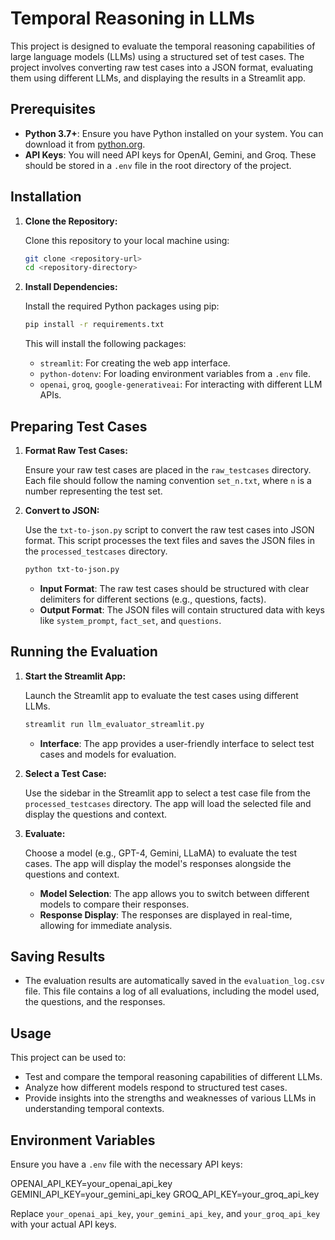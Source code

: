 # Temporal Reasoning in LLMs

This project is designed to evaluate the temporal reasoning capabilities of large language models (LLMs) using a structured set of test cases. The project involves converting raw test cases into a JSON format, evaluating them using different LLMs, and displaying the results in a Streamlit app.

## Prerequisites

- **Python 3.7+**: Ensure you have Python installed on your system. You can download it from [python.org](https://www.python.org/).
- **API Keys**: You will need API keys for OpenAI, Gemini, and Groq. These should be stored in a `.env` file in the root directory of the project.

## Installation

1. **Clone the Repository:**

   Clone this repository to your local machine using:

   ```bash
   git clone <repository-url>
   cd <repository-directory>
   ```

2. **Install Dependencies:**

   Install the required Python packages using pip:

   ```bash
   pip install -r requirements.txt
   ```

   This will install the following packages:
   - `streamlit`: For creating the web app interface.
   - `python-dotenv`: For loading environment variables from a `.env` file.
   - `openai`, `groq`, `google-generativeai`: For interacting with different LLM APIs.

## Preparing Test Cases

1. **Format Raw Test Cases:**

   Ensure your raw test cases are placed in the `raw_testcases` directory. Each file should follow the naming convention `set_n.txt`, where `n` is a number representing the test set.

2. **Convert to JSON:**

   Use the `txt-to-json.py` script to convert the raw test cases into JSON format. This script processes the text files and saves the JSON files in the `processed_testcases` directory.

   ```bash
   python txt-to-json.py
   ```

   - **Input Format**: The raw test cases should be structured with clear delimiters for different sections (e.g., questions, facts).
   - **Output Format**: The JSON files will contain structured data with keys like `system_prompt`, `fact_set`, and `questions`.

## Running the Evaluation

1. **Start the Streamlit App:**

   Launch the Streamlit app to evaluate the test cases using different LLMs.

   ```bash
   streamlit run llm_evaluator_streamlit.py
   ```

   - **Interface**: The app provides a user-friendly interface to select test cases and models for evaluation.

2. **Select a Test Case:**

   Use the sidebar in the Streamlit app to select a test case file from the `processed_testcases` directory. The app will load the selected file and display the questions and context.

3. **Evaluate:**

   Choose a model (e.g., GPT-4, Gemini, LLaMA) to evaluate the test cases. The app will display the model's responses alongside the questions and context.

   - **Model Selection**: The app allows you to switch between different models to compare their responses.
   - **Response Display**: The responses are displayed in real-time, allowing for immediate analysis.

## Saving Results

- The evaluation results are automatically saved in the `evaluation_log.csv` file. This file contains a log of all evaluations, including the model used, the questions, and the responses.

## Usage

This project can be used to:
- Test and compare the temporal reasoning capabilities of different LLMs.
- Analyze how different models respond to structured test cases.
- Provide insights into the strengths and weaknesses of various LLMs in understanding temporal contexts.

## Environment Variables

Ensure you have a `.env` file with the necessary API keys:

OPENAI_API_KEY=your_openai_api_key
GEMINI_API_KEY=your_gemini_api_key
GROQ_API_KEY=your_groq_api_key


Replace `your_openai_api_key`, `your_gemini_api_key`, and `your_groq_api_key` with your actual API keys.
